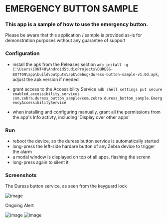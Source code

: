 # EMERGENCY BUTTON SAMPLE

### This app is a sample of how to use the emergency button. 

Please be aware that this application / sample is provided as-is for demonstration purposes without any guarantee of support

### Configuration
- install the apk from the Releases section
    ```adb install -g C:\Users\CXNT48\AndroidStudioProjects\DURESS-BUTTON\app\build\outputs\apk\debug\duress-button-sample-v1.0d.apk```, adjust the apk version if needed

- grant access to the Accessibility Service
    ```adb shell settings put secure enabled_accessibility_services com.zebra.duress_button_sample/com.zebra.duress_button_sample.EmergencyAccessibilityService```

- when installing and configuring manually, grant all the permissions from the app's Info activty, including 'Display over other apps'

### Run
- reboot the device, so the duress button service is automatically started
- long-press the left-side hardare button of any Zebra device to trigger the alarm
- a modal window is displayed on top of all apps, flashing the screnn
- long-press again to silent it

### Screenshots

The Duress button service, as seen from the keyguard lock

![image](https://github.com/NDZL/DURESS-BUTTON-SAMPLE/assets/11386676/efbc9dd6-2f7a-4c5e-8867-494c2e54e5e9)

Ongoing Alert

![image](https://github.com/NDZL/DURESS-BUTTON-SAMPLE/assets/11386676/8e1d3da8-bdbf-4c74-8bee-040e70288d2e)
![image](https://github.com/NDZL/DURESS-BUTTON-SAMPLE/assets/11386676/e1f164ae-d0a0-49fc-8987-ba29e206d9e0)



